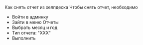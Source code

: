 Как снять отчет из хелпдеска
Чтобы снять отчет, необходимо
* Войти в админку
* Зайти в меню Отчеты
* Выбрать месяц и год
* Тип отчета: "ХХХ"
* Выполнить 